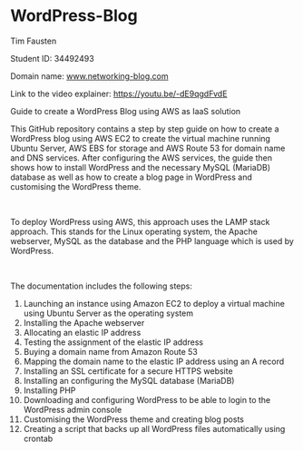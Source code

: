 # WordPress-Blog

Tim Fausten

Student ID: 34492493

Domain name: www.networking-blog.com 

Link to the video explainer: https://youtu.be/-dE9qgdFvdE 


Guide to create a WordPress Blog using AWS as IaaS solution

This GitHub repository contains a step by step guide on how to create a WordPress blog using AWS EC2 to create the virtual machine running Ubuntu Server, AWS EBS for storage and AWS Route 53 for domain name and DNS services. After configuring the AWS services, the guide then shows how to install WordPress and the necessary MySQL (MariaDB) database as well as how to create a blog page in WordPress and customising the WordPress theme.

</br>

To deploy WordPress using AWS, this approach uses the LAMP stack approach. This stands for the Linux operating system, the Apache webserver, MySQL as the database and the PHP language which is used by WordPress.

</br>

The documentation includes the following steps:

1. Launching an instance using Amazon EC2 to deploy a virtual machine using Ubuntu Server as the operating system
2. Installing the Apache webserver
3. Allocating an elastic IP address
4. Testing the assignment of the elastic IP address
5. Buying a domain name from Amazon Route 53
6. Mapping the domain name to the elastic IP address using an A record
7. Installing an SSL certificate for a secure HTTPS website
8. Installing an configuring the MySQL database (MariaDB)
9. Installing PHP
10. Downloading and configuring WordPress to be able to login to the WordPress admin console
11. Customising the WordPress theme and creating blog posts
12. Creating a script that backs up all WordPress files automatically using crontab

</br>

